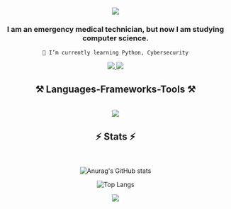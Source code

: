 <h1 align="center">
    <img src="https://readme-typing-svg.herokuapp.com/?font=Georgia&size=35&center=true&vCenter=true&width=500&height=70&duration=4000&lines=Hi+There!;" />
</h1>

<h3 align="center">I am an emergency medical technician, but now I am studying computer science.</h3>

<div align="center">
 
 
    🔭 I’m currently learning Python, Cybersecurity

 </div>
 <div align="center"> 
  <a href="jacek.bajer.priv@gmail.com">
    <img src="https://img.shields.io/badge/Gmail-333333?style=for-the-badge&logo=gmail&logoColor=red" />
  </a>
  <a href="https://www.linkedin.com/in/jacek-bajer/" target="_blank">
    <img src="https://img.shields.io/badge/LinkedIn-0077B5?style=for-the-badge&logo=linkedin&logoColor=white" target="_blank" />
  </a>
  </div>

  <h2 align="center">⚒️ Languages-Frameworks-Tools ⚒️</h2>
  <div align="center">
    <img src=https://raw.githubusercontent.com/krauzerl/krauzerl/main/DALL%C2%B7E%202024-02-22%2015.38.33%20-%20Combine%20the%20futuristic%20and%20sleek%20design%20elements%20of%20the%20first%20background%20image%20with%20the%20modern%2C%20programming-focused%20aesthetics%20of%20the%20binary%20code%20and%20.webp alt="">
    <br>
</div>
<br/>
<div align="center">
    <img src="https://skillicons.dev/icons?i=py,github,vscode,linkedin,discord" />
    <br>
</div>

<h2 align="center">⚡ Stats ⚡</h2>
<br>
<div align=center>

![Anurag's GitHub stats](https://github-readme-stats-seven-jet-80.vercel.app/api?username=krauzerl&show_icons=true&theme=radical)





![Top Langs](https://github-readme-stats-seven-jet-80.vercel.app/api/top-langs/?username=krauzerl&langs_count=8)

![](https://komarev.com/ghpvc/?username=krauzerl)
</div>

<br/><br/>
